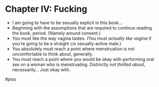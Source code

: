 # Chapter IV: Fucking
* I am going to have to be sexually explicit in this book…
* Beginning with the assumptions that are required to continue reading the book, period. (Namely around consent.)
* You must like the way vagina tastes. (You must *actually like vagina* if you’re going to be a straight cis sexually-active male.) 
* You absolutely must reach a point where menstruation is not uncomfortable to think about, generally.
* You must reach a point where you would be okay with performing oral sex on a woman who is menstruating. Distinctly *not* *thrilled about*, necessarily… Just okay with.

#piss
